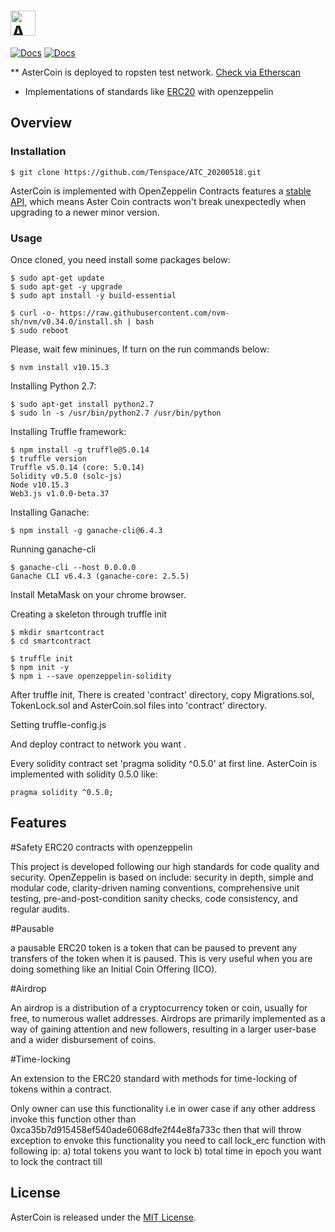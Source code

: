 # <img src="https://aster879.com/images/Logo.png" alt="AsterCoin" height="40px">

[![Docs](https://img.shields.io/badge/docs-%F0%9F%93%84-blue)](https://aster879.com/docs/aster_eng_00001.pdf)
[![Docs](https://img.shields.io/badge/docs-%F0%9F%93%84-blue)](https://aster879.com/)

** AsterCoin is deployed to ropsten test network. [Check via Etherscan](https://ropsten.etherscan.io/token/0x618C15C714866A18Afab235b9d2B65971e438711)

 * Implementations of standards like [ERC20](https://docs.openzeppelin.com/contracts/erc20) with openzeppelin

## Overview

### Installation

```console
$ git clone https://github.com/Tenspace/ATC_20200518.git
```

AsterCoin is implemented with OpenZeppelin Contracts features a [stable API](https://docs.openzeppelin.com/contracts/releases-stability#api-stability), which means Aster Coin contracts won't break unexpectedly when upgrading to a newer minor version.

### Usage

Once cloned, you need install some packages below:

```console
$ sudo apt-get update
$ sudo apt-get -y upgrade
$ sudo apt install -y build-essential

$ curl -o- https://raw.githubusercontent.com/nvm-sh/nvm/v0.34.0/install.sh | bash
$ sudo reboot
```

Please, wait few mininues, If turn on the run commands below:

```console
$ nvm install v10.15.3
```

Installing Python 2.7:
```console
$ sudo apt-get install python2.7
$ sudo ln -s /usr/bin/python2.7 /usr/bin/python
```

Installing Truffle framework:
```console
$ npm install -g truffle@5.0.14
$ truffle version
Truffle v5.0.14 (core: 5.0.14)
Solidity v0.5.0 (solc-js)
Node v10.15.3
Web3.js v1.0.0-beta.37
```

Installing Ganache:
```console
$ npm install -g ganache-cli@6.4.3
```

Running ganache-cli
```console
$ ganache-cli --host 0.0.0.0
Ganache CLI v6.4.3 (ganache-core: 2.5.5)
```
Install MetaMask on your chrome browser.


Creating a skeleton through truffle init
```console
$ mkdir smartcontract
$ cd smartcontract

$ truffle init
$ npm init -y
$ npm i --save openzeppelin-solidity
```

After truffle init, There is created 'contract' directory, copy Migrations.sol, TokenLock.sol and AsterCoin.sol files into 'contract' directory.

Setting truffle-config.js

And deploy contract to network you want .

Every solidity contract set 'pragma solidity ^0.5.0' at first line. AsterCoin is implemented with solidity 0.5.0 like:
```solidity
pragma solidity ^0.5.0;
```


## Features

#Safety ERC20 contracts with openzeppelin

This project is developed following our high standards for code quality and security. OpenZeppelin is based on include: security in depth, simple and modular code, clarity-driven naming conventions, comprehensive unit testing, pre-and-post-condition sanity checks, code consistency, and regular audits.

#Pausable

a pausable ERC20 token is a token that can be paused to prevent any transfers of the token when it is paused. This is very useful when you are doing something like an Initial Coin Offering (ICO).

#Airdrop

An airdrop is a distribution of a cryptocurrency token or coin, usually for free, to numerous wallet addresses. Airdrops are primarily implemented as a way of gaining attention and new followers, resulting in a larger user-base and a wider disbursement of coins.

#Time-locking

An extension to the ERC20 standard with methods for time-locking of tokens within a contract.

Only owner can use this functionality i.e in ower case if any other address invoke this function other than 0xca35b7d915458ef540ade6068dfe2f44e8fa733c then that will throw exception
to envoke this functionality you need to call lock_erc function with following ip:
a) total tokens you want to lock
b) total time in epoch you want to lock the contract till

## License

AsterCoin is released under the [MIT License](LICENSE).
